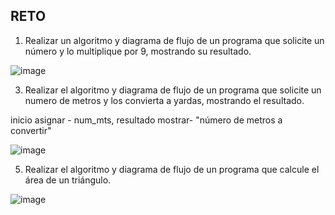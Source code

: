 ## RETO
1. Realizar un algoritmo y diagrama de flujo de un programa que solicite un número y lo multiplique por 9, mostrando su resultado.

![image](https://user-images.githubusercontent.com/103066587/163252566-c6bcfe12-aa22-462c-8c9a-5e07563923e0.png)

3. Realizar el algoritmo y diagrama de flujo de un programa que solicite un numero de metros y los convierta a yardas, mostrando el resultado.

inicio
asignar - num_mts, resultado
mostrar- "número de metros a convertir"


![image](https://user-images.githubusercontent.com/103066587/163252665-f8e8f34e-f6c4-4d44-b6db-62e40d1d9fd7.png)

5. Realizar el algoritmo y diagrama de flujo de un programa que calcule el área de un triángulo.

![image](https://user-images.githubusercontent.com/103066587/163252734-a75432e4-f5ef-4b05-af24-3d4a997cc322.png)


